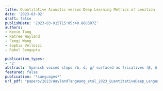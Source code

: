 ```yaml
---
title: Quantitative Acoustic versus Deep Learning Metrics of Lenition
date: '2023-03-02'
draft: false
publishDate: '2023-03-015T15:05:40.868387Z'
authors:
- Kevin Tang
- Ratree Wayland
- Fenqi Wang
- Sophia Vellozzi
- Rahul Sengupta

publication_types:
- '2'
abstract: 'Spanish voiced stops /b, d, ɡ/ surfaced as fricatives [β, ð, ɣ] in intervocalic position due to a phonological process known as spirantization or, more broadly, lenition. However, conditioned by various factors such as stress, place of articulation, flanking vowel quality, and speaking rate, phonetic studies reveal a great deal of variation and gradience of these surface forms, ranging from fricative-like to approximant-like [β<sub>T</sub>, ð<sub>T</sub>, ɣ<sub>T</sub>]. Several acoustic measurements have been used to quantify the degree of lenition, but none is standard. In this study, the posterior probabilities of sonorant and continuant phonological features in a corpus of Argentinian Spanish estimated by a deep learning Phonet model as measures of lenition were compared to traditional acoustic measurements of intensity, duration, and periodicity. When evaluated against known lenition factors: stress, place of articulation, surrounding vowel quality, word status, and speaking rate, the results show that sonorant and continuant posterior probabilities predict lenition patterns that are similar to those predicted by relative acoustic intensity measures and are in the direction expected by the effort-based view of lenition and previous findings. These results suggest that Phonet is a reliable alternative or additional approach to investigate the degree of lenition.'
featured: false
publication: '*Languages*'
url_pdf: "papers/2023/WaylandTangWang_etal_2023_QuantitativeDeep_Languages.pdf"
---
```

